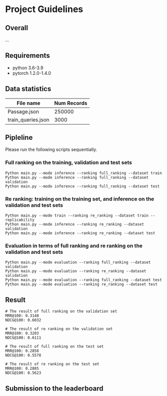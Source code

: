 # Project Guidelines

## Overall
...

## Requirements 
* python 3.6-3.9
* pytorch 1.2.0-1.4.0

## Data statistics

| File name          | Num Records              |
| ------------------ | ------------------------ |
| Passage.json       | 250000                   |
| train_queries.json | 3000                     |


## Pipleline
Please run the following scripts sequentially.

### Full ranking on the training, validation and test sets
```
Python main.py --mode inference --ranking full_ranking --dataset train
Python main.py --mode inference --ranking full_ranking --dataset validation
Python main.py --mode inference --ranking full_ranking --dataset test
```

### Re ranking: training on the training set, and inference on the validation and test sets
```
Python main.py --mode train --ranking re_ranking --dataset train --replicability
Python main.py --mode inference --ranking re_ranking --dataset validation
Python main.py --mode inference --ranking re_ranking --dataset test
```

### Evaluation in terms of full ranking and re ranking on the validation and test sets
```
Python main.py --mode evaluation --ranking full_ranking --dataset validation
Python main.py --mode evaluation --ranking re_ranking --dataset validation
Python main.py --mode evaluation --ranking full_ranking --dataset test
Python main.py --mode evaluation --ranking re_ranking --dataset test
```

## Result
```
# The result of full ranking on the validation set
MRR@100: 0.3148
NDCG@100: 0.6032

# The result of re ranking on the validation set
MRR@100: 0.3203
NDCG@100: 0.6111

# The result of full ranking on the test set
MRR@100: 0.2858
NDCG@100: 0.5578

# The result of re ranking on the test set
MRR@100: 0.2885
NDCG@100: 0.5623
```
## Submission to the leaderboard
